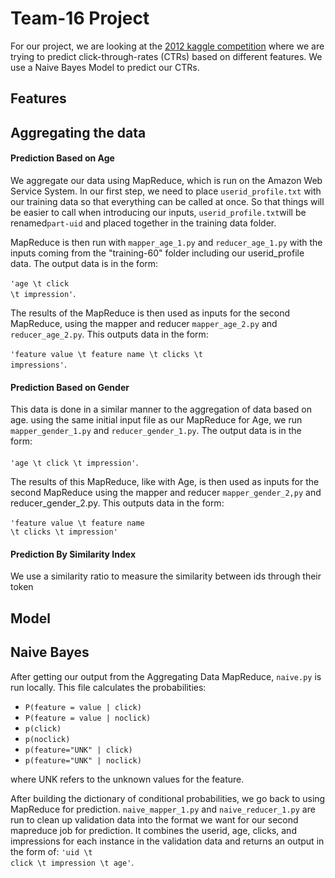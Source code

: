 Team-16 Project
=============

For our project, we are looking at the [2012 kaggle competition](https://www.kddcup2012.org/c/kddcup2012-track2) where we are trying to predict click-through-rates (CTRs) based on different features. We use a Naive Bayes Model to predict our CTRs.


Features
-------------
## Aggregating the data
#### Prediction Based on Age


We aggregate our data using MapReduce, which is run on the Amazon Web Service System. In our first step, we need to place <code>userid_profile.txt</code> with our training data so that everything can be called at once. So that things will be easier to call when introducing our inputs, <code>userid_profile.txt</code>will be renamed<code>part-uid</code> and placed together in the training data folder.

MapReduce is then run with <code>mapper_age_1.py</code> and <code>reducer_age_1.py</code> with the inputs coming from the "training-60" folder including our userid_profile data. The output data is in the form:<br><br>
    <code style='text-align:center;'>'age \t click \t impression'</code>.

The results of the MapReduce is then used as inputs for the second MapReduce, using the mapper and reducer <code>mapper_age_2.py</code> and <code>reducer_age_2.py</code>. This outputs data in the form:<br><br>
    <code>'feature value \t feature name \t clicks \t impressions'</code>.


#### Prediction Based on Gender

This data is done in a similar manner to the aggregation of data based on age. using the same initial input file as our MapReduce for Age, we run <code>mapper_gender_1.py</code> and <code>reducer_gender_1.py</code>. The output data is in the form: <br><br>
    <code>'age \t click \t impression'</code>.

The results of this MapReduce, like with Age, is then used as inputs for the second MapReduce using the mapper and reducer <code>mapper_gender_2,py</code> and reducer_gender_2.py</code>. This outputs data in the form:<br><br>
    <code>'feature value \t feature name \t clicks \t impression'</code>

#### Prediction By Similarity Index

We use a similarity ratio to measure the similarity between ids through their token



Model
-------------
## Naive Bayes

After getting our output from the Aggregating Data MapReduce, <code>naive.py</code> is run locally. This file calculates the probabilities:
<ul>
    <li><code>P(feature = value | click)</code></li>
    <li><code>P(feature = value | noclick)</code></li>
    <li><code>p(click)</code></li>
    <li><code>p(noclick)</code></li>
    <li><code>p(feature="UNK" | click)</code></li>
    <li><code>p(feature="UNK" | noclick)</code></li>
</ul>
where UNK refers to the unknown values for the feature.

After building the dictionary of conditional probabilities, we go back to using MapReduce for prediction. <code>naive_mapper_1.py</code> and <code>naive_reducer_1.py</code> are run to clean up validation data into the format we want for our second mapreduce job for prediction. It combines the userid, age, clicks, and impressions for each instance in the validation data and returns an output in the form of: <code>'uid \t click \t impression \t age'</code>.

